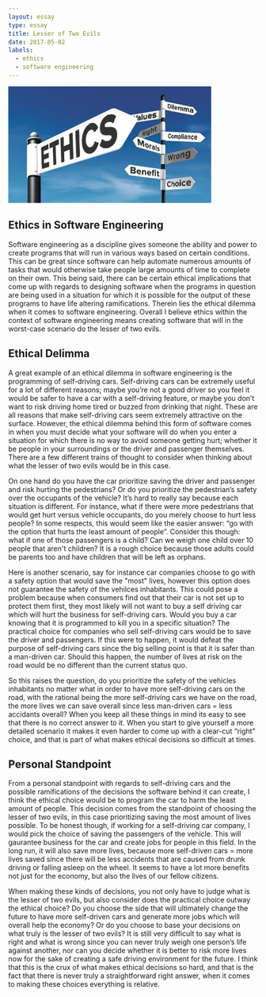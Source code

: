 ```yaml
---
layout: essay
type: essay
title: Lesser of Two Evils
date: 2017-05-02
labels:
  - ethics
  - software engineering
---
```


<img class="ui medium left floated image" src="../images/ethics.jpg">

## Ethics in Software Engineering

Software engineering as a discipline gives someone the ability and power to create programs that will run in various ways based on certain conditions. This can be great since software can help automate numerous amounts of tasks that would otherwise take people large amounts of time to complete on their own. This being said, there can be certain ethical implications that come up with regards to designing software when the programs in question are being used in a situation for which it is possible for the output of these programs to have life altering ramifications. Therein lies the ethical dilemma when it comes to software engineering. Overall I believe ethics within the context of software engineering means creating software that will in the worst-case scenario do the lesser of two evils. 

## Ethical Delimma

A great example of an ethical dilemma in software engineering is the programming of self-driving cars. Self-driving cars can be extremely useful for a lot of different reasons; maybe you’re not a good driver so you feel it would be safer to have a car with a self-driving feature, or maybe you don’t want to risk driving home tired or buzzed from drinking that night. These are all reasons that make self-driving cars seem extremely attractive on the surface. However, the ethical dilemma behind this form of software comes in when you must decide what your software will do when you enter a situation for which there is no way to avoid someone getting hurt; whether it be people in your surroundings or the driver and passenger themselves. There are a few different trains of thought to consider when thinking about what the lesser of two evils would be in this case. 

On one hand do you have the car prioritize saving the driver and passenger and risk hurting the pedestrians? Or do you prioritize the pedestrian’s safety over the occupants of the vehicle? It’s hard to really say because each situation is different. For instance, what if there were more pedestrians that would get hurt versus vehicle occupants, do you merely choose to hurt less people? In some respects, this would seem like the easier answer: “go with the option that hurts the least amount of people”. Consider this though: what if one of those passengers is a child? Can we weigh one child over 10 people that aren't children? It is a rough choice because those adults could be parents too and have children that will be left as orphans.

Here is another scenario, say for instance car companies choose to go with a safety option that would save the "most" lives, however this option does not guarantee the safety of the vehilces inhabitants. This could pose a problem because when consumers find out that their car is not set up to protect them first, they most likely will not want to buy a self driving car which will hurt the business for self-driving cars. Would you buy a car knowing that it is programmed to kill you in a specific situation? The practical choice for companies who sell self-driving cars would be to save the driver and passengers. If this were to happen, it would defeat the purpose of self-driving cars since the big selling point is that it is safer than a man-driven car. Should this happen, the number of lives at risk on the road would be no different than the current status quo. 

So this raises the question, do you prioritize the safety of the vehicles inhabitants no matter what in order to have more self-driving cars on the road, with the rational being the more self-driving cars we have on the road, the more lives we can save overall since less man-driven cars = less accidants overall? When you keep all these things in mind its easy to see that there is no correct answer to it. When you start to give yourself a more detailed scenario it makes it even harder to come up with a clear-cut “right” choice, and that is part of what makes ethical decisions so difficult at times.

## Personal Standpoint

From a personal standpoint with regards to self-driving cars and the possible ramifications of the decisions the software behind it can create, I think the ethical choice would be to program the car to harm the least amount of people. This decision comes from the standpoint of choosing the lesser of two evils, in this case prioritizing saving the most amount of lives possible. To be honest though, if working for a self-driving car company, I would pick the choice of saving the passengers of the vehicle. This will gaurantee business for the car and create jobs for people in this field. In the long run, it will also save more lives, because more self-driven cars = more lives saved since there will be less accidents that are caused from drunk driving or falling asleep on the wheel. It seems to have a lot more benefits not just for the economy, but also the lives of our fellow citizens. 

When making these kinds of decisions, you not only have to judge what is the lesser of two evils, but also consider does the practical choice outway the ethical choice? Do you choose the side that will ultimately change the future to have more self-driven cars and generate more jobs which will overall help the economy? Or do you choose to base your decisions on what truly is the lesser of two evils? It is still very difficult to say what is right and what is wrong since you can never truly weigh one person’s life against another, nor can you decide whether it is better to risk more lives now for the sake of creating a safe driving environment for the future. I think that this is the crux of what makes ethical decisions so hard, and that is the fact that there is never truly a straightforward right answer, when it comes to making these choices everything is relative. 





